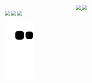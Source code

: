 <div align="center">
  <a href="https://github.com/LinuxDino">
  <img height="180em" src="https://github-readme-stats.vercel.app/api?username=LinuxDino&show_icons=true&theme=dracula&include_all_commits=true&count_private=true"/>
  <img height="180em" src="https://github-readme-stats.vercel.app/api/top-langs/?username=LinuxDino&layout=compact&langs_count=7&theme=dracula"/>
</div>



<div> 
  <a href="https://www.twitch.tv/codedino" target="_blank"><img src="https://img.shields.io/badge/Twitch-9146FF?style=for-the-badge&logo=twitch&logoColor=white" target="_blank"></a>
 <a href="https://discord.gg/wagxzStdcR" target="_blank"><img src="https://img.shields.io/badge/Discord-7289DA?style=for-the-badge&logo=discord&logoColor=white" target="_blank"></a> 
  <a href = "mailto:contatorafaballerini@gmail.com"><img src="https://img.shields.io/badge/-Gmail-%23333?style=for-the-badge&logo=mail&logoColor=white" target="_blank"></a>
 
  ![Snake animation](https://github.com/LinuxDino/LinuxDino/blob/output/github-contribution-grid-snake.svg)
 
</div>
